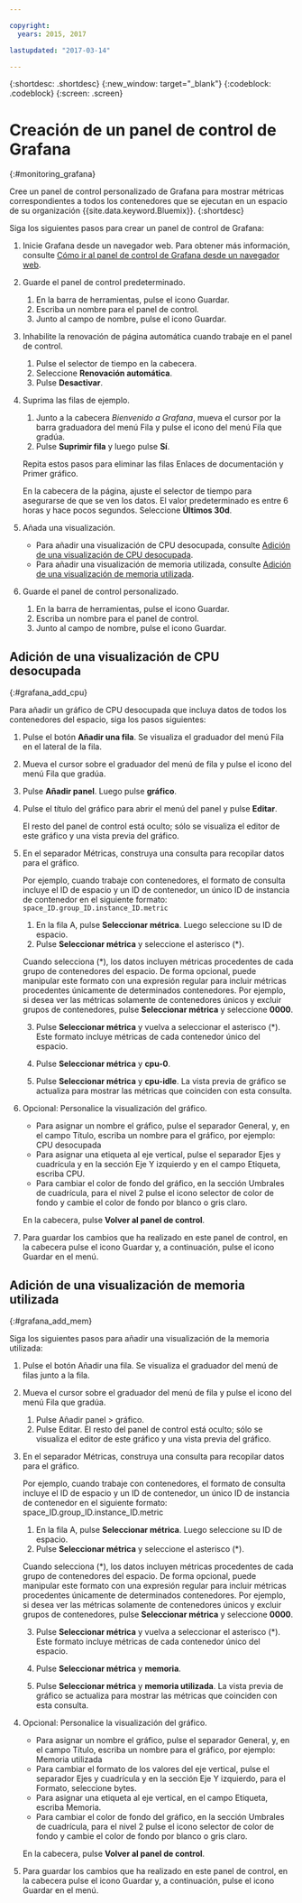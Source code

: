 ```yaml
---

copyright:
  years: 2015, 2017

lastupdated: "2017-03-14"

---
```



{:shortdesc: .shortdesc}
{:new_window: target="_blank"}
{:codeblock: .codeblock}
{:screen: .screen}

# Creación de un panel de control de Grafana
{:#monitoring_grafana}

Cree un panel de control personalizado de Grafana para mostrar métricas correspondientes a todos los contenedores que se ejecutan en un espacio de su organización {{site.data.keyword.Bluemix}}.
{:shortdesc}

Siga los siguientes pasos para crear un panel de control de Grafana: 

1. Inicie Grafana desde un navegador web. Para obtener más información,
consulte [Cómo ir al panel de control de Grafana desde un navegador web](monitoring_analyzing_metrics_grafana.html#launch_grafana_from_browser).

2. Guarde el panel de control predeterminado. 

    1. En la barra de herramientas, pulse el icono Guardar. 
    2. Escriba un nombre para el panel de control.
    3. Junto al campo de nombre, pulse el icono Guardar.
   
3. Inhabilite la renovación de página automática cuando trabaje en el panel de control. 

    1. Pulse el selector de tiempo en la cabecera.
    2. Seleccione **Renovación automática**.
    3. Pulse **Desactivar**.
 
 5. Suprima las filas de ejemplo.
 
     1. Junto a la cabecera *Bienvenido a Grafana*, mueva el cursor por la barra graduadora del menú Fila y pulse el icono del menú Fila que gradúa. 
     2. Pulse **Suprimir fila** y luego pulse **Sí**.
     
     Repita estos pasos para eliminar las filas Enlaces de documentación y Primer gráfico.  
     
     En la cabecera de la página, ajuste el selector de tiempo para asegurarse de que se ven los datos. El valor predeterminado es entre 6 horas y hace pocos segundos. Seleccione **Últimos 30d**.
     
6. Añada una visualización. 

    * Para añadir una visualización de CPU desocupada, consulte [Adición de una visualización de CPU desocupada](monitoring_grafana.html#grafana_add_cpu).
    * Para añadir una visualización de memoria utilizada, consulte [Adición de una visualización de memoria utilizada](monitoring_grafana.html#grafana_add_mem).
        
7. Guarde el panel de control personalizado.

    1. En la barra de herramientas, pulse el icono Guardar. 
    2. Escriba un nombre para el panel de control.
    3. Junto al campo de nombre, pulse el icono Guardar.
    

## Adición de una visualización de CPU desocupada
{:#grafana_add_cpu}

Para añadir un gráfico de CPU desocupada que incluya datos de todos los contenedores del espacio, siga los pasos siguientes:

1. Pulse el botón **Añadir una fila**. Se visualiza el graduador del menú Fila en el lateral de la fila.

    
2. Mueva el cursor sobre el graduador del menú de fila y pulse el icono del menú Fila que gradúa. 

3. Pulse **Añadir panel**. Luego pulse **gráfico**. 

4. Pulse el título del gráfico para abrir el menú del panel y pulse **Editar**. 

    El resto del panel de control está oculto; sólo se visualiza el editor de este gráfico y una vista previa del gráfico. 
    
5. En el separador Métricas, construya una consulta para recopilar datos para el gráfico. 

    Por ejemplo, cuando trabaje con contenedores, el formato de consulta incluye el ID de espacio y un ID de contenedor, un único ID de instancia de contenedor en el siguiente formato: `space_ID.group_ID.instance_ID.metric`
        
    1. En la fila A, pulse **Seleccionar métrica**. Luego seleccione su ID de espacio. 
    2. Pulse **Seleccionar métrica** y seleccione el asterisco (\*).
    
    Cuando selecciona (\*), los datos incluyen métricas procedentes de cada grupo de contenedores del espacio. De forma opcional, puede manipular este formato con una expresión regular para incluir métricas procedentes únicamente de determinados contenedores.
Por ejemplo, si desea ver las métricas solamente de contenedores únicos y excluir grupos de contenedores, pulse **Seleccionar métrica** y seleccione **0000**.
        
    3. Pulse **Seleccionar métrica** y vuelva a seleccionar el asterisco (\*). Este formato incluye métricas de cada contenedor único del espacio. 
        
    4. Pulse **Seleccionar métrica** y **cpu-0**.
        
    5. Pulse **Seleccionar métrica** y **cpu-idle**. La vista previa de gráfico se actualiza para mostrar las métricas que coinciden con esta consulta.
    
6. Opcional: Personalice la visualización del gráfico.
    
    * Para asignar un nombre el gráfico, pulse el separador General, y, en el campo Título, escriba un nombre para el gráfico, por ejemplo: CPU desocupada
    * Para asignar una etiqueta al eje vertical, pulse el separador Ejes y cuadrícula y en la sección Eje Y izquierdo y en el campo Etiqueta, escriba CPU.
    * Para cambiar el color de fondo del gráfico, en la sección Umbrales de cuadrícula, para el nivel 2 pulse el icono selector de color de fondo y cambie el color de fondo por blanco o gris claro.
    
    En la cabecera, pulse **Volver al panel de control**.
    
7. Para guardar los cambios que ha realizado en este panel de control, en la cabecera pulse el icono Guardar y, a continuación, pulse el icono Guardar en el menú.


## Adición de una visualización de memoria utilizada
{:#grafana_add_mem}

Siga los siguientes pasos para añadir una visualización de la memoria utilizada: 

1. Pulse el botón Añadir una fila. Se visualiza el graduador del menú de filas junto
a la fila.
   
2. Mueva el cursor sobre el graduador del menú de fila y pulse el icono del menú Fila que gradúa. 

    1. Pulse Añadir panel > gráfico. 
    2. Pulse Editar. El resto del panel de control está oculto; sólo se visualiza el editor de este gráfico y una vista previa del gráfico. 
    
3. En el separador Métricas, construya una consulta para recopilar datos para el gráfico. 

    Por ejemplo, cuando trabaje con contenedores, el formato de consulta incluye el ID de espacio y un ID de contenedor, un único ID de instancia de contenedor en el siguiente formato: space_ID.group_ID.instance_ID.metric 
        
    1. En la fila A, pulse **Seleccionar métrica**. Luego seleccione su ID de espacio. 
    2. Pulse **Seleccionar métrica** y seleccione el asterisco (\*).
    
    Cuando selecciona (\*), los datos incluyen métricas procedentes de cada grupo de contenedores del espacio. De forma opcional, puede manipular este formato con una expresión regular para incluir métricas procedentes únicamente de determinados contenedores.
Por ejemplo, si desea ver las métricas solamente de contenedores únicos y excluir grupos de contenedores, pulse **Seleccionar métrica** y seleccione **0000**.
    
    3. Pulse **Seleccionar métrica** y vuelva a seleccionar el asterisco (\*). Este formato incluye métricas de cada contenedor único del espacio. 
        
    4. Pulse **Seleccionar métrica** y **memoria**.
        
    5. Pulse **Seleccionar métrica** y **memoria utilizada**. La vista previa de gráfico se actualiza para mostrar las métricas que coinciden con esta consulta.
    
6. Opcional: Personalice la visualización del gráfico.
    
    * Para asignar un nombre el gráfico, pulse el separador General, y, en el campo Título, escriba un nombre para el gráfico, por ejemplo: Memoria utilizada 
    *  Para cambiar el formato de los valores del eje vertical, pulse el separador Ejes y cuadrícula y en la sección Eje Y izquierdo, para el
Formato, seleccione bytes.
    * Para asignar una etiqueta al eje vertical, en el campo Etiqueta, escriba
Memoria.
    * Para cambiar el color de fondo del gráfico, en la sección Umbrales de cuadrícula, para el nivel 2 pulse el icono selector de color de fondo y cambie el color de fondo por blanco o gris claro.
    
    En la cabecera, pulse **Volver al panel de control**.

7. Para guardar los cambios que ha realizado en este panel de control, en la cabecera pulse el icono Guardar y, a continuación, pulse el icono Guardar en el menú.

